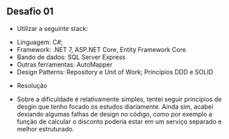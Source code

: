 ## Desafio 01

* Utilizar a seguinte stack:
 - Linguagem: C#;
 - Framework: .NET 7, ASP.NET Core, Entity Framework Core
 - Bando de dados: SQL Server Express
 - Outras ferramentas: AutoMapper
 - Design Patterns: Repository e Unit of Work; Princípios DDD e SOLID

 * Resolução
- Sobre a dificuldade é relativamente simples, tentei seguir princípios de desgin que tenho focado os estudos diariamente.
Ainda sim, acabei dexiando algumas falhas de design no código, como por exemplo a função de calcular o disconto poderia estar em um serviço separado e melhor estruturado.